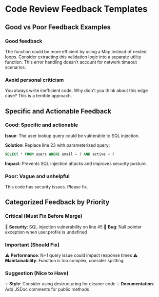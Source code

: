 # Code Review Feedback Templates

## Good vs Poor Feedback Examples

### Good feedback
The function could be more efficient by using a Map instead of nested loops. Consider extracting this validation logic into a separate utility function. This error handling doesn't account for network timeout scenarios.

### Avoid personal criticism
You always write inefficient code. Why didn't you think about this edge case? This is a terrible approach.

## Specific and Actionable Feedback

### Good: Specific and actionable

**Issue**: The user lookup query could be vulnerable to SQL injection.

**Solution**: Replace line 23 with parameterized query:

```sql
SELECT * FROM users WHERE email = ? AND active = ?
```

**Impact**: Prevents SQL injection attacks and improves security posture.

### Poor: Vague and unhelpful
This code has security issues. Please fix.

## Categorized Feedback by Priority

### Critical (Must Fix Before Merge)
🚨 **Security**: SQL injection vulnerability on line 45
🚨 **Bug**: Null pointer exception when user.profile is undefined

### Important (Should Fix)
⚠️ **Performance**: N+1 query issue could impact response times
⚠️ **Maintainability**: Function is too complex, consider splitting

### Suggestion (Nice to Have)
💡 **Style**: Consider using destructuring for cleaner code
💡 **Documentation**: Add JSDoc comments for public methods